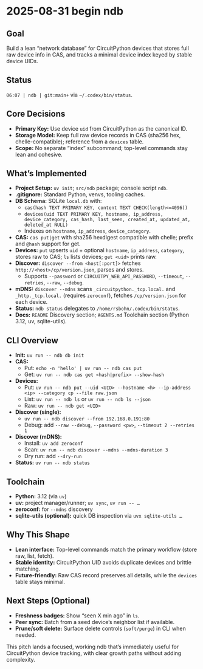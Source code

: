 # 2025-08-31 begin ndb

## Goal

Build a lean “network database” for CircuitPython devices that stores full raw device info in CAS, and tracks a minimal device index keyed by stable device UIDs.

## Status

 `06:07 | ndb | git:main+` via `~/.codex/bin/status`.

## Core Decisions
- **Primary Key:** Use device `uid` from CircuitPython as the canonical ID.
- **Storage Model:** Keep full raw device records in CAS (sha256 hex, chelle-compatible); reference from a `devices` table.
- **Scope:** No separate “index” subcommand; top-level commands stay lean and cohesive.

## What’s Implemented
- **Project Setup:** `uv init`; `src/ndb` package; console script `ndb`.
- **.gitignore:** Standard Python, venvs, tooling caches.
- **DB Schema:** SQLite `local.db` with:
  - `cas(hash TEXT PRIMARY KEY, content TEXT CHECK(length<=4096))`
  - `devices(uid TEXT PRIMARY KEY, hostname, ip_address, device_category, cas_hash, last_seen, created_at, updated_at, deleted_at NULL)`
  - Indexes on `hostname`, `ip_address`, `device_category`.
- **CAS:** `cas put|get` with sha256 hexdigest compatible with chelle; prefix and `@hash` support for get.
- **Devices:** `put` upserts `uid` + optional `hostname`, `ip_address`, `category`, stores raw to CAS; `ls` lists devices; `get <uid>` prints raw.
- **Discover:** `discover --from <host[:port]>` fetches `http://<host>/cp/version.json`, parses and stores.
  - Supports `--password` or `CIRCUITPY_WEB_API_PASSWORD`, `--timeout`, `--retries`, `--raw`, `--debug`.
- **mDNS:** `discover --mdns` scans `_circuitpython._tcp.local.` and `_http._tcp.local.` (requires `zeroconf`), fetches `/cp/version.json` for each device.
- **Status:** `ndb status` delegates to `/home/rsbohn/.codex/bin/status`.
- **Docs:** `README` Discovery section; `AGENTS.md` Toolchain section (Python 3.12, uv, sqlite-utils).

## CLI Overview
- **Init:** `uv run -- ndb db init`
- **CAS:**
  - Put: `echo -n 'hello' | uv run -- ndb cas put`
  - Get: `uv run -- ndb cas get <hash|prefix> --show-hash`
- **Devices:**
  - Put: `uv run -- ndb put --uid <UID> --hostname <h> --ip-address <ip> --category cp --file raw.json`
  - List: `uv run -- ndb ls` or `uv run -- ndb ls --json`
  - Raw: `uv run -- ndb get <UID>`
- **Discover (single):**
  - `uv run -- ndb discover --from 192.168.0.191:80`
  - Debug: add `--raw --debug`, `--password <pw>`, `--timeout 2 --retries 1`
- **Discover (mDNS):**
  - Install: `uv add zeroconf`
  - Scan: `uv run -- ndb discover --mdns --mdns-duration 3`
  - Dry run: add `--dry-run`
- **Status:** `uv run -- ndb status`

## Toolchain
- **Python:** 3.12 (via `uv`)
- **uv:** project manager/runner; `uv sync`, `uv run -- …`
- **zeroconf:** for `--mdns` discovery
- **sqlite-utils (optional):** quick DB inspection via `uvx sqlite-utils …`

## Why This Shape
- **Lean interface:** Top-level commands match the primary workflow (store raw, list, fetch).
- **Stable identity:** CircuitPython UID avoids duplicate devices and brittle matching.
- **Future-friendly:** Raw CAS record preserves all details, while the `devices` table stays minimal.

## Next Steps (Optional)
- **Freshness badges:** Show “seen X min ago” in `ls`.
- **Peer sync:** Batch from a seed device’s neighbor list if available.
- **Prune/soft delete:** Surface delete controls (`soft/purge`) in CLI when needed.

This pitch lands a focused, working ndb that’s immediately useful for CircuitPython device tracking, with clear growth paths without adding complexity.
